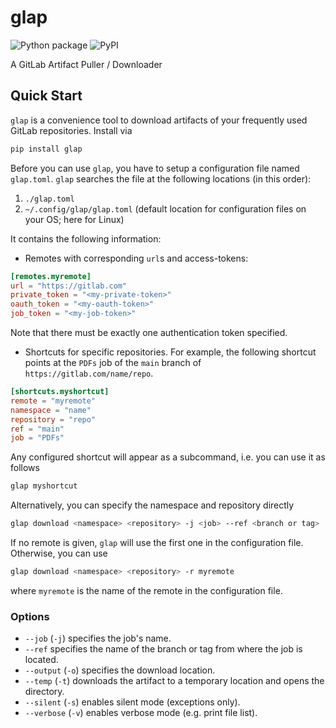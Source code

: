 # glap

![Python package](https://github.com/Mountlex/glap/workflows/Python%20package/badge.svg)
![PyPI](https://img.shields.io/pypi/v/glap)

A GitLab Artifact Puller / Downloader

## Quick Start

`glap` is a convenience tool to download artifacts of your frequently used GitLab repositories. Install via

```bash
pip install glap
```

Before you can use `glap`, you have to setup a configuration file named `glap.toml`. `glap` searches the file at the following locations (in this order):

1. `./glap.toml`
2. `~/.config/glap/glap.toml` (default location for configuration files on your OS; here for Linux)

It contains the following information:

* Remotes with corresponding `url`s and access-tokens:

```toml
[remotes.myremote]
url = "https://gitlab.com"
private_token = "<my-private-token>"
oauth_token = "<my-oauth-token>"
job_token = "<my-job-token>"
```

Note that there must be exactly one authentication token specified.

* Shortcuts for specific repositories. For example, the following shortcut points at the `PDFs` job of the `main` branch of `https://gitlab.com/name/repo`.

```toml
[shortcuts.myshortcut]
remote = "myremote"
namespace = "name"
repository = "repo"
ref = "main"
job = "PDFs"
```

Any configured shortcut will appear as a subcommand, i.e. you can use it as follows

```bash
glap myshortcut
```

Alternatively, you can specify the namespace and repository directly

```bash
glap download <namespace> <repository> -j <job> --ref <branch or tag>
```

If no remote is given, `glap` will use the first one in the configuration file. Otherwise, you can use

```bash
glap download <namespace> <repository> -r myremote
```

where `myremote` is the name of the remote in the configuration file.

### Options

* `--job` (`-j`) specifies the job's name.
* `--ref` specifies the name of the branch or tag from where the job is located.
* `--output` (`-o`) specifies the download location.
* `--temp` (`-t`) downloads the artifact to a temporary location and opens the directory.
* `--silent` (`-s`) enables silent mode (exceptions only).
* `--verbose` (`-v`) enables verbose mode (e.g. print file list).
  